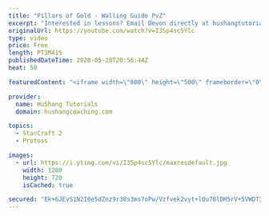 ```yaml
---
title: "Pillars of Gold - Walling Guide PvZ"
excerpt: "Interested in lessons? Email Devon directly at hushangtutorials@outlook.com ------------------------------------------------------------------------------------------------------- Want to support HuShang Tutorials directly? Patreon is a website where you can contribute a monthly donation that will help"
originalUrl: https://youtube.com/watch?v=I3Sp4sc5Ylc
type: video
price: Free
length: PT3M41S
publishedDateTime: 2020-05-28T20:56:44Z
heat: 50

featuredContent: "<iframe width=\"800\" height=\"500\" frameborder=\"0\" src=\"https://www.youtube.com/embed/I3Sp4sc5Ylc\" allow=\"accelerometer; autoplay; encrypted-media; gyroscope; picture-in-picture\" allowfullscreen></iframe>"

provider:
  name: HuShang Tutorials
  domain: hushangcoaching.com

topics:
  - StarCraft 2
  - Protoss

images:
  - url: https://i.ytimg.com/vi/I3Sp4sc5Ylc/maxresdefault.jpg
    width: 1280
    height: 720
    isCached: true

secured: "Ek+6JEvS1N2I0e5dZnz9r38s3ms7oPw/Vzfvek2vyt+lQu78lDH5rV+5VWDT35JSReH4kSpvLHwAPyJQXh67QVfa/UootvZf6QHKHwsztRfxL8cKc//F6euw702CkW2acT67jXeq0QrQllVg/Vv4oL50VFdTI1MlDzGtnnFn9dcXupskWENyAF41kvfjfE/rxkohKSmKMeUNg5UzLnZ6veE78JAkO5UEvs/EtmbjSos2+7m5Xbzj5yRV4sJz7la6oz59j9k9t4O+szXAVaDje4cnsU9iFVU0MAVHUC5TfYhoMgpymU/EAYsJ5x9iimcLUn+lDU7/0f+rnXLZWM4dHVmq2kySYuN1xZJg8IBfnspzfdCwaFoU86TiZwUBa/a2c0ZK1kK3bHxIwlYMhGaRXeyQW6J3TP8pLvyaSdnpaxs=;48evdOdTkoTk9c/evG+lCg=="
---
```


